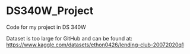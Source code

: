 # DS340W_Project
Code for my project in DS 340W

Dataset is too large for GitHub and can be found at: https://www.kaggle.com/datasets/ethon0426/lending-club-20072020q1
